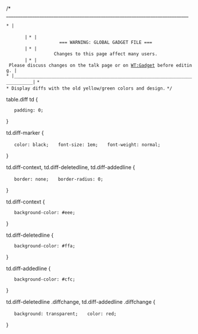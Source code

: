 /\* _____________________________________________________________________________

`* |                                                                             |`
`* |                    === WARNING: GLOBAL GADGET FILE ===                      |`
`* |                  Changes to this page affect many users.                    |`
`* | Please discuss changes on the talk page or on `[`WT:Gadget`](https://zh.wikipedia.org/wiki/WT:Gadget "wikilink")` before editing. |`
`* |_____________________________________________________________________________|`
`*`
`* Display diffs with the old yellow/green colors and design.`
`*/`

table.diff td {

`   padding: 0;`

}

td.diff-marker {

`   color: black;`
`   font-size: 1em;`
`   font-weight: normal;`

}

td.diff-context, td.diff-deletedline, td.diff-addedline {

`   border: none;`
`   border-radius: 0;`

}

td.diff-context {

`   background-color: #eee;`

}

td.diff-deletedline {

`   background-color: #ffa;`

}

td.diff-addedline {

`   background-color: #cfc;`

}

td.diff-deletedline .diffchange, td.diff-addedline .diffchange {

`   background: transparent;`
`   color: red;`

}